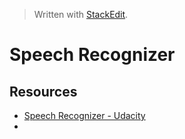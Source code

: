 > Written with [StackEdit](https://stackedit.io/).

# Speech Recognizer

## Resources

- [Speech Recognizer - Udacity](https://www.udacity.com/course/natural-language-processing-nanodegree--nd892)
- 
<!--stackedit_data:
eyJoaXN0b3J5IjpbLTIwMjUzOTM2ODRdfQ==
-->